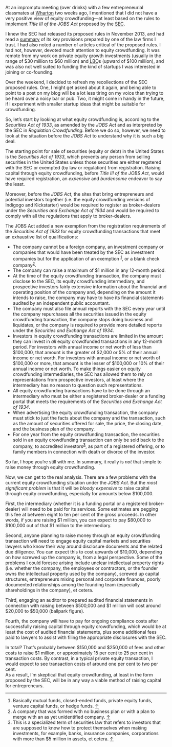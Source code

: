 <p class="lede">At an impromptu meeting (over drinks) with a few entrepreneurial classmates at <a href="http://www.wharton.upenn.edu/">Wharton</a> two weeks ago, I mentioned that I did not have a very positive view of equity crowdfunding—at least based on the rules to implement <cite>Title III of the JOBS Act</cite> proposed by the <abbr title="Securities and Exchange Commission">SEC</abbr>.</p> 

I knew the <abbr>SEC</abbr> had released its proposed rules in November 2013, and had read a [summary](http://www.omm.com/sec-proposes-jobs-act-crowdfunding-rules-11-11-2013/) of its key provisions prepared by one of the law firms I trust. I had also noted a number of articles critical of the proposed rules. I had not, however, devoted much attention to equity crowdfunding. It was remote from my work on private equity growth investments (usually in the range of $30 million to $60 million) and <abbr title="Leveraged Buyout">LBO</abbr>s (upward of $100 million), and was also not well suited to funding the kind of startups I was interested in joining or co-founding. 

Over the weekend, I decided to refresh my recollections of the <abbr>SEC</abbr> proposed rules. One, I might get asked about it again, and being able to point to a post on my blog will be a lot less tiring on my voice than trying to be heard over a noisy bar or pub. Two, it might come in handy in the future, if I experiment with smaller startup ideas that might be suitable for crowdfunding.

So, let’s start by looking at what equity crowdfunding is, according to the <cite>Securities Act of 1933</cite>, as amended by the <cite>JOBS Act</cite>  and as interpreted by the <abbr>SEC</abbr> in <cite>Regulation Crowdfunding</cite>. Before we do so, however, we need to look at the situation before the <cite>JOBS Act</cite> to understand why it is such a big deal. 

The starting point for sale of securities (equity or debt) in the United States is the <cite>Securities Act of 1933</cite>, which prevents any person from selling securities in the United States unless those securities are either regstered with the <abbr>SEC</abbr> or exempted (by law or regulation) from registration. Raising capital through equity crowdfunding, before <cite>Title III of the JOBS Act</cite>, would have required registration, an _expensive_ and _burdensome_ endeavor to say the least. 

Moreover, before the <cite>JOBS Act</cite>, the sites that bring entrepreneurs and potential investors together (i.e. the equity crowdfunding versions of Indigogo and Kickstarter) would be required to register as broker-dealers under the <cite>Securities and Exchange Act of 1934</cite> and would be required to comply with all the regulations that apply to broker-dealers.

The JOBS Act added a new exemption from the registration requirements of the <cite>Securities Act of 1933</cite> for equity crowdfunding transactions that meet an exhaustive list of qualifications: 

-   The company cannot be a foreign company, an investment company or companies that would have been treated by the <abbr>SEC</abbr> as investment companies but for the application of an exemption <sup><a href="#fn01" id="fref01">1</a></sup>, or a blank check company<sup><a href="#fn02" id="fref02">2</a></sup>. 
-   The company can raise a maximum of $1 million in any 12-month period.
-   At the time of the equity crowdfunding transaction, the company must disclose to the <abbr>SEC</abbr>, its equity crowdfunding intermediary, and prospective investors fairly extensive information about the financial and operating position of the company and, depending on the amount it intends to raise, the company may have to have its financial statements  audited by an independent public accountant. 
-   The company must also file annual reports with the <abbr>SEC</abbr> every year until the company repurchases all the securities issued in the equity crowdfunding transaction, the company stops doing business and liquidates, or the company is required to provide more detailed reports under the <cite>Securities and Exchange Act of 1934</cite>.  
-   Investors in equity crowdfunding transactions are limited in the amount they can invest in _all_ equity crowdfunded transactions in any 12-month period. For investors with annual income or net worth of less than $100,000, that amount is the greater of $2,000 or 5% of their annual income or net worth. For investors with annual income or net worth of $100,000 or more, that amount is the lesser of $100,000 or 10% of their annual income or net worth. To make things easier on equity crowdfunding intermediaries, the <abbr>SEC</abbr> has allowed them to rely on representations from prospective investors, at least where the intermediary has no reason to question such representations. 
-   All equity crowdfunding transactions have to be done through an intermediary who must be either a registered broker-dealer or a funding portal that meets the requirements of the <cite>Securities and Exchange Act of 1934</cite>.
-   When advertising the equity crowdfunding transaction, the company must stick to just the facts about the company and the transaction, such as the amount of securities offered for sale, the price, the closing date, and the business plan of the company. 
-   For one year from the equity crowdfunding transaction, the securities sold in an equity crowdfunding transaction can only be sold back to the company, to accredited investors<sup><a href="#fn03" id="fref03">3</a></sup>, as part of a registered offering, or to family members in connection with death or divorce of the investor.

So far, I hope you’re still with me. In summary, it really is _not_ that simple to raise money through equity crowdfunding. 

Now, we can get to the real analysis. There are a few problems with the current equity crowdfunding situation under the <cite>JOBS Act</cite>. But the _most significant problem_ is that it will be _bloody expensive_ to raise capital through equity crowdfunding, especially for amounts below $100,000. 

First, the intermediary (whether it is a funding portal or a registered broker-dealer) will need to be paid for its services. Some estimates are pegging this fee at between eight to ten per cent of the gross proceeds. In other words, if you are raising $1 million, you can expect to pay $80,000 to $100,000 out of that $1 million to the intermediary. 

Second, anyone planning to raise money through an equity crowdfunding transaction will need to engage equity capital markets and securities lawyers who know their way around disclosure documents and the related due diligence. You can expect this to cost upwards of $10,000, depending on how screwed up the company is, from a legal perspective. Some of the problems I could foresee arising include unclear intellectual property rights (i.e. whether the company, the employees or contractors, or the founder owns the intellectual property used by the company), screwed up capital structures, entrepreneurs mixing personal and corporate finances, poorly documented relationships among the founding team (especially shareholdings in the company), et cetera.

Third, engaging an auditor to prepared audited financial statements in connection with raising between $500,000 and $1 million will cost around $20,000 to $50,000 (ballpark figure). 

Fourth, the company will have to pay for ongoing compliance costs after successfully raising capital through equity crowdfunding, which would be at least the cost of audited financial statements, plus some additional fees paid to lawyers to assist with filing the appropriate disclosures with the <abbr>SEC</abbr>.

In total? That’s probably between $150,000 and $250,000 of fees and other costs to raise $1 million, or approximately 15 per cent to 25 per cent in transaction costs. By contrast, in a typical private equity transaction, I would expect to see transaction costs of around one per cent to two per cent.     
As a result, I’m skeptical that equity crowdfunding, at least in the form proposed by the <abbr>SEC</abbr>, will be in any way a viable method of raising capital for entrepreneurs.


<div class="footnotes">
<hr class="w-50" />
<ol>
<li id="fn01">Basically mutual funds, closed-ended funds, private equity funds, venture capital funds, or hedge funds. <a href="#fref01">&#8593;</a></li>
<li id="fn02">A company that was formed with no business plan or with a plan to merge with an as yet unidentified company. <a href="#fref02">&#8593;</a></li>
<li id="fn03">This is a specialized term of securities law that refers to investors that are supposed to know how to protect themselves when making investments, for example, banks, insurance companies, corporations with more than $5 million in assets, et cetera. <a href="#fref02">&#8593;</a></li>
</ol>
</div>